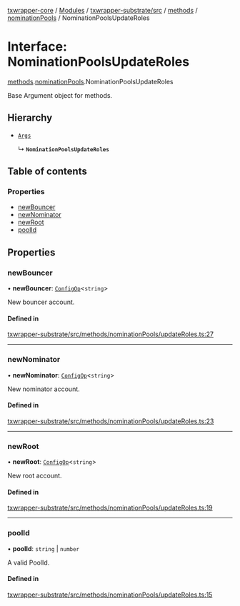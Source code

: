 [txwrapper-core](../README.md) / [Modules](../modules.md) / [txwrapper-substrate/src](../modules/txwrapper_substrate_src.md) / [methods](../modules/txwrapper_substrate_src.methods.md) / [nominationPools](../modules/txwrapper_substrate_src.methods.nominationPools.md) / NominationPoolsUpdateRoles

# Interface: NominationPoolsUpdateRoles

[methods](../modules/txwrapper_substrate_src.methods.md).[nominationPools](../modules/txwrapper_substrate_src.methods.nominationPools.md).NominationPoolsUpdateRoles

Base Argument object for methods.

## Hierarchy

- [`Args`](../modules/txwrapper_core_src.md#args)

  ↳ **`NominationPoolsUpdateRoles`**

## Table of contents

### Properties

- [newBouncer](txwrapper_substrate_src.methods.nominationPools.NominationPoolsUpdateRoles.md#newbouncer)
- [newNominator](txwrapper_substrate_src.methods.nominationPools.NominationPoolsUpdateRoles.md#newnominator)
- [newRoot](txwrapper_substrate_src.methods.nominationPools.NominationPoolsUpdateRoles.md#newroot)
- [poolId](txwrapper_substrate_src.methods.nominationPools.NominationPoolsUpdateRoles.md#poolid)

## Properties

### newBouncer

• **newBouncer**: [`ConfigOp`](../modules/txwrapper_substrate_src.methods.nominationPools.md#configop)\<`string`\>

New bouncer account.

#### Defined in

[txwrapper-substrate/src/methods/nominationPools/updateRoles.ts:27](https://github.com/paritytech/txwrapper-core/blob/a09c1f6/packages/txwrapper-substrate/src/methods/nominationPools/updateRoles.ts#L27)

___

### newNominator

• **newNominator**: [`ConfigOp`](../modules/txwrapper_substrate_src.methods.nominationPools.md#configop)\<`string`\>

New nominator account.

#### Defined in

[txwrapper-substrate/src/methods/nominationPools/updateRoles.ts:23](https://github.com/paritytech/txwrapper-core/blob/a09c1f6/packages/txwrapper-substrate/src/methods/nominationPools/updateRoles.ts#L23)

___

### newRoot

• **newRoot**: [`ConfigOp`](../modules/txwrapper_substrate_src.methods.nominationPools.md#configop)\<`string`\>

New root account.

#### Defined in

[txwrapper-substrate/src/methods/nominationPools/updateRoles.ts:19](https://github.com/paritytech/txwrapper-core/blob/a09c1f6/packages/txwrapper-substrate/src/methods/nominationPools/updateRoles.ts#L19)

___

### poolId

• **poolId**: `string` \| `number`

A valid PoolId.

#### Defined in

[txwrapper-substrate/src/methods/nominationPools/updateRoles.ts:15](https://github.com/paritytech/txwrapper-core/blob/a09c1f6/packages/txwrapper-substrate/src/methods/nominationPools/updateRoles.ts#L15)
